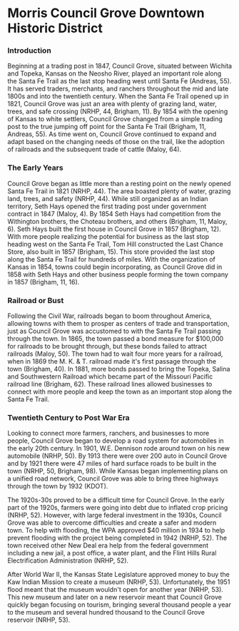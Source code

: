 # Morris Council Grove Downtown Historic District

### Introduction
Beginning at a trading post in 1847, Council Grove, situated between Wichita and Topeka, Kansas on the Neosho River, played an important role along the Santa Fe Trail as the last stop heading west until Santa Fe (Andreas, 55). It has served traders, merchants, and ranchers throughout the mid and late 1800s and into the twentieth century. When the Santa Fe Trail opened up in 1821, Council Grove was just an area with plenty of grazing land, water, trees, and safe crossing (NRHP, 44, Brigham, 11). By 1854 with the opening of Kansas to white settlers, Council Grove changed from a simple trading post to the true jumping off point for the Santa Fe Trail (Brigham, 11, Andreas, 55). As time went on, Council Grove continued to expand and adapt based on the changing needs of those on the trail, like the adoption of railroads and the subsequent trade of cattle (Maloy, 64).

### The Early Years
Council Grove began as little more than a resting point on the newly opened Santa Fe Trail in 1821 (NRHP, 44). The area boasted plenty of water, grazing land, trees, and safety (NRHP, 44). While still organized as an Indian territory, Seth Hays opened the first trading post under government contract in 1847 (Maloy, 4). By 1854 Seth Hays had competition from the Withington brothers, the Choteau brothers, and others (Brigham, 11, Maloy, 6). Seth Hays built the first house in Council Grove in 1857 (Brigham, 12). With more people realizing the potential for business as the last stop heading west on the Santa Fe Trail, Tom Hill constructed the Last Chance Store, also built in 1857 (Brigham, 15). This store provided the last stop along the Santa Fe Trail for hundreds of miles. With the organization of Kansas in 1854, towns could begin incorporating, as Council Grove did in 1858 with Seth Hays and other business people forming the town company in 1857 (Brigham, 11, 16).

### Railroad or Bust
Following the Civil War, railroads began to boom throughout America, allowing towns with them to prosper as centers of trade and transportation, just as Council Grove was accustomed to with the Santa Fe Trail passing through the town. In 1865, the town passed a bond measure for $100,000 for railroads to be brought through, but these bonds failed to attract railroads (Maloy, 50). The town had to wait four more years for a railroad, when in 1869 the M. K. & T. railroad made it's first passage through the town (Brigham, 40). In 1881, more bonds passed to bring the Topeka, Salina and Southwestern Railroad which became part of the Missouri Pacific railroad line (Brigham, 62). These railroad lines allowed businesses to connect with more people and keep the town as an important stop along the Santa Fe Trail.

### Twentieth Century to Post War Era
Looking to connect more farmers, ranchers, and businesses to more people, Council Grove began to develop a road system for automobiles in the early 20th century. In 1901, W.E. Dennison rode around town on his new automobile (NRHP, 50). By 1913 there were over 200 auto in Council Grove and by 1921 there were 47 miles of hard surface roads to be built in the town (NRHP, 50, Brigham, 98). While Kansas began implementing plans on a unified road network, Council Grove was able to bring three highways through the town by 1932 (KDOT).

The 1920s-30s proved to be a difficult time for Council Grove. In the early part of the 1920s, farmers were going into debt due to inflated crop pricing (NRHP, 52). However, with large federal investment in the 1930s, Council Grove was able to overcome difficulties and create a safer and modern town. To help with flooding, the WPA approved $40 million in 1934 to help prevent flooding with the project being completed in 1942 (NRHP, 52). The town received other New Deal era help from the federal government including a new jail, a post office, a water plant, and the Flint Hills Rural Electrification Administration (NRHP, 52).

After World War II, the Kansas State Legislature approved money to buy the Kaw Indian Mission to create a museum (NRHP, 53). Unfortunately, the 1951 flood meant that the museum wouldn't open for another year (NRHP, 53). This new museum and later on a new reservoir meant that Council Grove quickly began focusing on tourism, bringing several thousand people a year to the museum and several hundred thousand to the Council Grove reservoir (NRHP, 53).  
